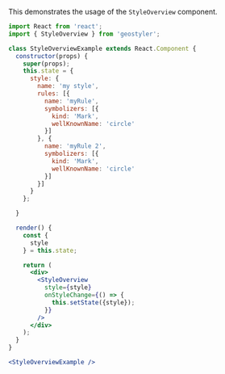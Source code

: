 <!--
 * Released under the BSD 2-Clause License
 *
 * Copyright © 2021-present, terrestris GmbH & Co. KG and GeoStyler contributors
 * All rights reserved.
 *
 * Redistribution and use in source and binary forms, with or without
 * modification, are permitted provided that the following conditions are met:
 *
 * * Redistributions of source code must retain the above copyright notice,
 *   this list of conditions and the following disclaimer.
 *
 * * Redistributions in binary form must reproduce the above copyright notice,
 *   this list of conditions and the following disclaimer in the documentation
 *   and/or other materials provided with the distribution.
 *
 * THIS SOFTWARE IS PROVIDED BY THE COPYRIGHT HOLDERS AND CONTRIBUTORS "AS IS"
 * AND ANY EXPRESS OR IMPLIED WARRANTIES, INCLUDING, BUT NOT LIMITED TO, THE
 * IMPLIED WARRANTIES OF MERCHANTABILITY AND FITNESS FOR A PARTICULAR PURPOSE
 * ARE DISCLAIMED. IN NO EVENT SHALL THE COPYRIGHT HOLDER OR CONTRIBUTORS BE
 * LIABLE FOR ANY DIRECT, INDIRECT, INCIDENTAL, SPECIAL, EXEMPLARY, OR
 * CONSEQUENTIAL DAMAGES (INCLUDING, BUT NOT LIMITED TO, PROCUREMENT OF
 * SUBSTITUTE GOODS OR SERVICES; LOSS OF USE, DATA, OR PROFITS; OR BUSINESS
 * INTERRUPTION) HOWEVER CAUSED AND ON ANY THEORY OF LIABILITY, WHETHER IN
 * CONTRACT, STRICT LIABILITY, OR TORT (INCLUDING NEGLIGENCE OR OTHERWISE)
 * ARISING IN ANY WAY OUT OF THE USE OF THIS SOFTWARE, EVEN IF ADVISED OF THE
 * POSSIBILITY OF SUCH DAMAGE.
 *
-->

This demonstrates the usage of the `StyleOverview` component.

```jsx
import React from 'react';
import { StyleOverview } from 'geostyler';

class StyleOverviewExample extends React.Component {
  constructor(props) {
    super(props);
    this.state = {
      style: {
        name: 'my style',
        rules: [{
          name: 'myRule',
          symbolizers: [{
            kind: 'Mark',
            wellKnownName: 'circle'
          }]
        }, {
          name: 'myRule 2',
          symbolizers: [{
            kind: 'Mark',
            wellKnownName: 'circle'
          }]
        }]
      }
    };

  }

  render() {
    const {
      style
    } = this.state;

    return (
      <div>
        <StyleOverview
          style={style}
          onStyleChange={() => {
            this.setState({style});
          }}
        />
      </div>
    );
  }
}

<StyleOverviewExample />
```
